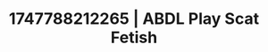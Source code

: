 ---
categories:
- Skin worship
- Erotic focus
- Naughty librarian
- POV erotica
- Public sex
image: /assets/images/1747788212265.jpg
layout: post
seo:
  description: Featured content with sensual ABDL Play, Scat Fetish. HD images available.
  keywords: ABDL Play, Scat Fetish
  og_image: /assets/images/1747788212265.jpg
  schema_type: VisualArtwork
tags:
- ABDL Play
- '#1747788212265'
- Scat Fetish
title: 1747788212265 | ABDL Play Scat Fetish
---